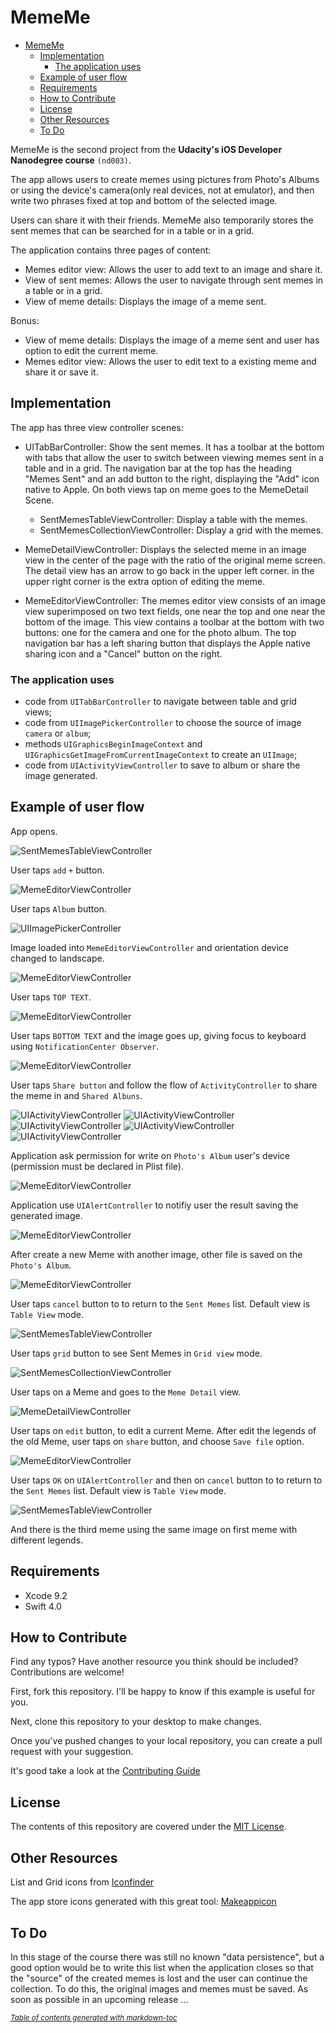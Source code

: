 # MemeMe

- [MemeMe](#mememe)
  * [Implementation](#implementation)
    + [The application uses](#the-application-uses)
  * [Example of user flow](#example-of-user-flow)
  * [Requirements](#requirements)
  * [How to Contribute](#how-to-contribute)
  * [License](#license)
  * [Other Resources](#other-resources)
  * [To Do](#to-do)

MemeMe is the second project from the **Udacity's iOS Developer Nanodegree course** `(nd003)`.

The app allows users to create memes using pictures from Photo's Albums or using the device's camera(only real devices, not at emulator), and then write two phrases fixed at top and bottom of the selected image.

Users can share it with their friends. MemeMe also temporarily stores the sent memes that can be searched for in a table or in a grid.  

The application contains three pages of content:

* Memes editor view: Allows the user to add text to an image and share it.
* View of sent memes: Allows the user to navigate through sent memes in a table or in a grid.
* View of meme details: Displays the image of a meme sent.

Bonus:

* View of meme details: Displays the image of a meme sent and user has option to edit the current meme.
* Memes editor view: Allows the user to edit text to a existing meme and share it or save it.

## Implementation

The app has three view controller scenes:

* UITabBarController: Show the sent memes. It has a toolbar at the bottom with tabs that allow the user to switch between viewing memes sent in a table and in a grid. The navigation bar at the top has the heading "Memes Sent" and an add button to the right, displaying the "Add" icon native to Apple. On both views tap on meme goes to the MemeDetail Scene.
  * SentMemesTableViewController: Display a table with the memes.
  * SentMemesCollectionViewController: Display a grid with the memes.

* MemeDetailViewController: Displays the selected meme in an image view in the center of the page with the ratio of the original meme screen. The detail view has an arrow to go back in the upper left corner. in the upper right corner is the extra option of editing the meme.

* MemeEditorViewController: The memes editor view consists of an image view superimposed on two text fields, one near the top and one near the bottom of the image. This view contains a toolbar at the bottom with two buttons: one for the camera and one for the photo album. The top navigation bar has a left sharing button that displays the Apple native sharing icon and a "Cancel" button on the right.

### The application uses

* code from `UITabBarController` to navigate between table and grid views;
* code from `UIImagePickerController` to choose the source of image `camera` or `album`;
* methods `UIGraphicsBeginImageContext` and `UIGraphicsGetImageFromCurrentImageContext` to create an `UIImage`;
* code from `UIActivityViewController` to save to album or share the image generated.

## Example of user flow

App opens.

![SentMemesTableViewController](repository-media/01-SentMemesTableViewController-Start.png)

User taps  `add` `+` button.

![MemeEditorViewController](repository-media/02-MemeEditorViewController-Start.png)

User taps `Album` button.

![UIImagePickerController](repository-media/03-UIImagePickerController-Choose-a-image.png)

Image loaded into `MemeEditorViewController` and orientation device changed to landscape.

![MemeEditorViewController](repository-media/04-MemeEditorViewController-Image-loaded.png)

User taps `TOP TEXT`.

![MemeEditorViewController](repository-media/05-MemeEditorViewController-Edit-top-text.png)

User taps `BOTTOM TEXT` and the image goes up, giving focus to keyboard using `NotificationCenter Observer`.

![MemeEditorViewController](repository-media/06-MemeEditorViewController-Edit-bottom-text.png)

User taps `Share button` and follow the flow of `ActivityController` to share the meme in and `Shared Albuns`.

![UIActivityViewController](repository-media/07-UIActivityViewController-choose-share-mode-1.png)
![UIActivityViewController](repository-media/08-UIActivityViewController-choose-share-mode-2.png)
![UIActivityViewController](repository-media/09-UIActivityViewController-choose-share-mode-3.png)
![UIActivityViewController](repository-media/10-UIActivityViewController-choose-share-mode-4.png)
![UIActivityViewController](repository-media/11-UIActivityViewController-choose-share-mode-5.png)

Application ask permission for write on `Photo's Album` user's device (permission must be declared in Plist file).

![MemeEditorViewController](repository-media/12-MemeEditorViewController-Write-file-to-Album.png)

Application use `UIAlertController` to notifiy user the result saving the generated image.

![MemeEditorViewController](repository-media/13-MemeEditorViewController-alert-operation-success.png)

After create a new Meme with another image, other file is saved on the `Photo's Album`.

![MemeEditorViewController](repository-media/14-MemeEditorViewController-alert-operation-success-2.png)

User taps `cancel` button to to return to the `Sent Memes` list. Default view is `Table View` mode.

![SentMemesTableViewController](repository-media/15-SentMemesTableViewController-list.png)

User taps `grid` button to see Sent Memes in `Grid view` mode.

![SentMemesCollectionViewController](repository-media/16-SentMemesCollectionViewController-list.png)

User taps on a Meme and goes to the `Meme Detail` view.

![MemeDetailViewController](repository-media/17-MemeDetailViewController-view.png)

User taps on `edit` button, to edit a current Meme. After edit the legends of the old Meme, user taps on `share` button, and choose `Save file` option.

![MemeEditorViewController](repository-media/18-MemeEditorViewController-edit-existing-meme-saving-other-meme.png)

User taps `OK` on  `UIAlertController` and then on `cancel` button to to return to the `Sent Memes` list. Default view is `Table View` mode.

![SentMemesTableViewController](repository-media/19-SentMemesTableViewController-list.png)

And there is the third meme using the same image on first meme with different legends.

## Requirements

* Xcode 9.2
* Swift 4.0

## How to Contribute

Find any typos? Have another resource you think should be included? Contributions are welcome!

First, fork this repository. I'll be happy to know if this example is useful for you.

Next, clone this repository to your desktop to make changes.

Once you've pushed changes to your local repository, you can create a pull request with your suggestion.

It's good take a look at the [Contributing Guide](CONTRIBUTING.MD)

## License

The contents of this repository are covered under the [MIT License](LICENSE.txt).

## Other Resources

List and Grid icons from [Iconfinder](https://www.iconfinder.com)

The app store icons generated with this great tool: [Makeappicon](https://makeappicon.com/)

## To Do

In this stage of the course there was still no known "data persistence", but a good option would be to write this list when the application closes so that the "source" of the created memes is lost and the user can continue the collection.
To do this, the original images and memes must be saved.
As soon as possible in an upcoming release ...

<small><i><a href='http://ecotrust-canada.github.io/markdown-toc/'>Table of contents generated with markdown-toc</a></i></small>